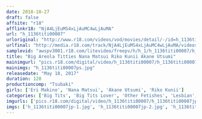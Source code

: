 ```yaml
---
date: 2018-10-27
draft: false
affsite: "r18"
afflinkr18: "NjA4LjEuMS4xLjAuMC4wLjAuMA"
url: "h_1136titi00007"
urloriginal: "http://www.r18.com/videos/vod/movies/detail/-/id=h_1136titi00007"
urlfinal: "http://media.r18.com/track/NjA4LjEuMS4xLjAuMC4wLjAuMA/videos/vod/movies/detail/-/id=h_1136titi00007"
samplevid: "awspv3001.r18.com/litevideo/freepv/h/h_1/h_1136titi00007/h_1136titi00007_dmb_w.mp4"
title: "Big Areola Titties Nana Matsui Riko Kunii Akane Utsumi"
mainimgurl: "pics.r18.com/digital/video/h_1136titi00007/h_1136titi00007ps.jpg"
mainimgs: "h_1136titi00007ps.jpg"
releasedate: "May 18, 2017"
duration: 128
productioncomp: "Tsubaki"
girls: ['Eri Makino', 'Nana Matsui', 'Akane Utsumi', 'Riko Kunii']
categories: ['Big Tits', 'Big Tits Lover', 'Other Fetishes', 'Lesbian', 'Massage Parlor', 'Compilation']
imgurls: ['pics.r18.com/digital/video/h_1136titi00007/h_1136titi00007jp-1.jpg', 'pics.r18.com/digital/video/h_1136titi00007/h_1136titi00007jp-2.jpg', 'pics.r18.com/digital/video/h_1136titi00007/h_1136titi00007jp-3.jpg', 'pics.r18.com/digital/video/h_1136titi00007/h_1136titi00007jp-4.jpg', 'pics.r18.com/digital/video/h_1136titi00007/h_1136titi00007jp-5.jpg', 'pics.r18.com/digital/video/h_1136titi00007/h_1136titi00007jp-6.jpg', 'pics.r18.com/digital/video/h_1136titi00007/h_1136titi00007jp-7.jpg', 'pics.r18.com/digital/video/h_1136titi00007/h_1136titi00007jp-8.jpg', 'pics.r18.com/digital/video/h_1136titi00007/h_1136titi00007jp-9.jpg', 'pics.r18.com/digital/video/h_1136titi00007/h_1136titi00007jp-10.jpg', 'pics.r18.com/digital/video/h_1136titi00007/h_1136titi00007jp-11.jpg', 'pics.r18.com/digital/video/h_1136titi00007/h_1136titi00007jp-12.jpg', 'pics.r18.com/digital/video/h_1136titi00007/h_1136titi00007jp-13.jpg', 'pics.r18.com/digital/video/h_1136titi00007/h_1136titi00007jp-14.jpg', 'pics.r18.com/digital/video/h_1136titi00007/h_1136titi00007jp-15.jpg', 'pics.r18.com/digital/video/h_1136titi00007/h_1136titi00007jp-16.jpg', 'pics.r18.com/digital/video/h_1136titi00007/h_1136titi00007jp-17.jpg', 'pics.r18.com/digital/video/h_1136titi00007/h_1136titi00007jp-18.jpg', 'pics.r18.com/digital/video/h_1136titi00007/h_1136titi00007jp-19.jpg', 'pics.r18.com/digital/video/h_1136titi00007/h_1136titi00007jp-20.jpg']
imgs: ['h_1136titi00007jp-1.jpg', 'h_1136titi00007jp-2.jpg', 'h_1136titi00007jp-3.jpg', 'h_1136titi00007jp-4.jpg', 'h_1136titi00007jp-5.jpg', 'h_1136titi00007jp-6.jpg', 'h_1136titi00007jp-7.jpg', 'h_1136titi00007jp-8.jpg', 'h_1136titi00007jp-9.jpg', 'h_1136titi00007jp-10.jpg', 'h_1136titi00007jp-11.jpg', 'h_1136titi00007jp-12.jpg', 'h_1136titi00007jp-13.jpg', 'h_1136titi00007jp-14.jpg', 'h_1136titi00007jp-15.jpg', 'h_1136titi00007jp-16.jpg', 'h_1136titi00007jp-17.jpg', 'h_1136titi00007jp-18.jpg', 'h_1136titi00007jp-19.jpg', 'h_1136titi00007jp-20.jpg']
---
```

